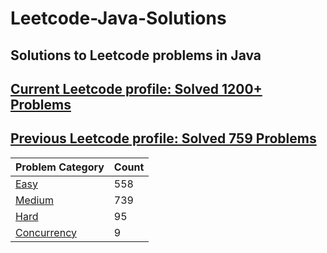 # Leetcode-Java-Solutions 

## Solutions to Leetcode problems in Java

## [Current Leetcode profile: Solved 1200+ Problems](https://leetcode.com/varunsjsu/)
## [Previous Leetcode profile: Solved 759 Problems](https://leetcode.com/varunu28/)

Problem Category | Count
--- | --- 
[Easy](https://github.com/varunu28/LeetCode-Java-Solutions/blob/master/Easy/README.md) | 558
[Medium](https://github.com/varunu28/LeetCode-Java-Solutions/blob/master/Medium/README.md) | 739
[Hard](https://github.com/varunu28/LeetCode-Java-Solutions/blob/master/Hard/README.md) | 95
[Concurrency](https://github.com/varunu28/LeetCode-Java-Solutions/blob/master/Concurrency/README.md) | 9
